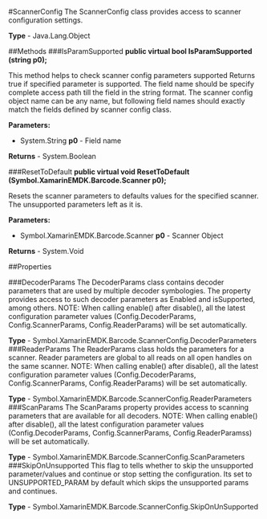 #ScannerConfig
The ScannerConfig class provides access to scanner configuration settings.

**Type** - Java.Lang.Object

##Methods
###IsParamSupported
**public virtual bool IsParamSupported (string p0);**

This method helps to check scanner config parameters supported Returns true if specified parameter is supported. The field name should be specify complete access path till the field in the string format. The scanner config object name can be any name, but following field names should exactly match the fields defined by scanner config class.

**Parameters:** 

* System.String **p0** - Field name

**Returns** - System.Boolean

###ResetToDefault
**public virtual void ResetToDefault (Symbol.XamarinEMDK.Barcode.Scanner p0);**

Resets the scanner parameters to defaults values for the specified scanner. The unsupported parameters left as it is.

**Parameters:** 

* Symbol.XamarinEMDK.Barcode.Scanner **p0** - Scanner Object

**Returns** - System.Void

##Properties

###DecoderParams
The DecoderParams class contains decoder parameters that are used by multiple decoder symbologies. The property provides access to such decoder parameters as Enabled and isSupported, among others. NOTE: When calling enable() after disable(), all the latest configuration parameter values (Config.DecoderParams, Config.ScannerParams, Config.ReaderParams) will be set automatically.

**Type** - Symbol.XamarinEMDK.Barcode.ScannerConfig.DecoderParameters
###ReaderParams
The ReaderParams class holds the parameters for a scanner. Reader parameters are global to all reads on all open handles on the same scanner. NOTE: When calling enable() after disable(), all the latest configuration parameter values (Config.DecoderParams, Config.ScannerParams, Config.ReaderParams) will be set automatically.

**Type** - Symbol.XamarinEMDK.Barcode.ScannerConfig.ReaderParameters
###ScanParams
The ScanParams property provides access to scanning parameters that are available for all decoders. NOTE: When calling enable() after disable(), all the latest configuration parameter values (Config.DecoderParams, Config.ScannerParams, Config.ReaderParamss) will be set automatically.

**Type** - Symbol.XamarinEMDK.Barcode.ScannerConfig.ScanParameters
###SkipOnUnsupported
This flag to tells whether to skip the unsupported parameter/values and continue or stop setting the configuration. Its set to UNSUPPORTED_PARAM by default which skips the unsupported params and continues.

**Type** - Symbol.XamarinEMDK.Barcode.ScannerConfig.SkipOnUnSupported


